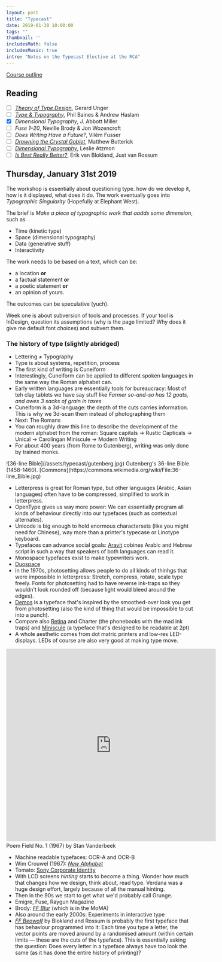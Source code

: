 ```yaml
---
layout: post
title: "Typecast"
date: 2019-01-30 10:00:00
tags: ""
thumbnail: ''
includesMath: false
includesMusic: true
intro: "Notes on the Typecast Elective at the RCA"
---
```


[Course outline](http://rcade.rca.ac.uk/pluginfile.php/69316/mod_resource/content/3/Expanded%20Practice%20-%20Spring%20Term%202019.pdf)

## Reading
- [ ] *[Theory of Type Design](https://www.amazon.co.uk/Theory-Type-Design-Gerard-Unger/dp/9462084408/ref=sr_1_1?ie=UTF8&qid=1549217495&sr=8-1&keywords=Theory+of+Type+Design)*, Gerard Unger
- [ ] *[Type & Typography](http://library.rca.ac.uk/client/2015/search/results?qu=Type+%26+Typography&te=ILS#)*, Phil Baines & Andrew Haslam
- [x] *Dimensional Typography*, J. Abbott Miller
- [ ] *Fuse 1–20*, Neville Brody & Jon Wozencroft
- [ ] *Does Writing Have a Future?*, Vilém Fusser
- [ ] *[Drowning the Crystal Goblet](https://practicaltypography.com/drowning-the-crystal-goblet.html)*, Matthew Butterick
- [ ] *[Dimensional Typography](http://www.eyemagazine.com/blog/post/dimensional-typography)*, Leslie Atzmon
- [ ] *[Is Best Really Better?](http://letterror.com/articles/is-best-really-better.html)*, Erik van Blokland, Just van Rossum

## Thursday, January 31st 2019

The workshop is essentially about questioning type. how do we develop it, how is it displayed, what does it do. The work eventually goes into *Typographic Singularity* (Hopefully at Elephant West).

The brief is *Make a piece of typographic work that aadds some dimension*, such as

- Time (kinetic type)
- Space (dimensional typography)
- Data (generative stuff)
- Interactivity

The work needs to be based on a text, which can be:

- a location **or**
- a factual statement **or**
- a poetic statement **or**
- an opinion of yours.

The outcomes can be speculative (yuch).

Week one is about subversion of tools and processes. If your tool is InDesign, question its assumptions (why is the page limited? Why does it give me default font choices) and subvert them.

### The history of type (slightly abridged)

- Lettering ≠ Typography
- Type is about systems, repetition, process
- The first kind of writing is Cuneiform
- Interestingly, Cuneiform can be applied to different spoken languages in the same way the Roman alphabet can.
- Early written languages are essentially tools for bureaucracy: Most of teh clay tablets we have say stuff like *Farmer so-and-so has 12 goats, and owes 3 sacks of grain in taxes*
- Cuneiform is a 3d-language: the depth of the cuts carries information. This is why we 3d-scan them instead of photographing them
- Next: The Romans
- You can roughly draw this line to describe the development of the modern alphabet from the roman: Square capitals → Rustic Capticals → Unical → Carolingan Miniscule → Modern Writing
- For about 400 years (from Rome to Gutenberg), writing was only done by trained monks.

<div class='full' markdown='1'>
![36-line Bible](/assets/typecast/gutenberg.jpg)
Gutenberg's 36-line Bible (1458-1460). [Commons](https://commons.wikimedia.org/wiki/File:36-line_Bible.jpg)
</div>

- Letterpress is great for Roman type, but other languages (Arabic, Asian languages) often have to be compressed, simplified to work in letterpress.
- OpenType gives us way more power: We can essentially program all kinds of behaviour directly into our typefaces (such as contextual alternates).
- Unicode is big enough to hold enormous charactersets (like you might need for Chinese), way more than a printer's typecase or Linotype keyboard.
- Typefaces can advance social goals: [Aravit](https://www.aravrit.com/) cobines Arabic and Hebrew script in such a way that speakers of both languages can read it.
- Monospace typefaces exist to make typewriters work.
- [Duospace](https://ia.net/topics/in-search-of-the-perfect-writing-font)
- in the 1970s, photosetting allows people to do all kinds of thinhgs that were impossible in letterpress: Stretch, compress, rotate, scale type freely. Fonts for photosetting had to have reverse ink-traps so they wouldn't look rounded off (because light would bleed around the edges).
- [Demos](https://typographica.org/typeface-reviews/demos-next/) is a typeface that's inspired by the smoothed-over look you get from photosetting (also the kind of thing that would be impossible to cut into a punch).
- Compare also [Retina](https://frerejones.com/families/retina) and Charter (the phonebooks with the mad ink traps) and [Miniscule](https://typographica.org/typeface-reviews/minuscule/) (a typeface that's designed to be readable at 2pt)
- A whole aesthetic comes from dot matric printers and low-res LED-displays. LEDs of course are also very good at making type move.

<p>
<iframe width="560" height="515" src="https://www.youtube.com/embed/OsNmrCgwwQM" frameborder="0" allow="accelerometer; autoplay; encrypted-media; gyroscope; picture-in-picture" allowfullscreen></iframe>
Poem Field No. 1 (1967) by Stan Vanderbeek
</p>

- Machine readable typefaces: OCR-A and OCR-B
- Wim Crouwel (1967): *[New Alphabet](https://www.moma.org/collection/works/139322)*
- Tomato: [Sony Corporate Identity](https://vimeo.com/239379931)
- With LCD screens *hinting* starts to become a thing. Wonder how much that changes how we design, think about, read type. Verdana was a huge design effort, largely because of all the manual hinting.
- Then in the 90s we start to get what we'd probably call Grunge.
- Emigre, Fuse, Raygun Magazine
- Brody: *[FF Blur](https://www.moma.org/collection/works/139325)* (which is in the MoMA)
- Also around the early 2000s: Experiments in interactive type
- *[FF Beowolf](https://www.moma.org/collection/works/139326)* by Blokland and Rossum is probably the first typeface that has behaviour programmed into it: Each time you type a letter, the vector points are moved around by a randomised amount (within certain limits — these are the cuts of the typeface). This is essentially asking the question: Does every letter in a typeface always have too look the same (as it has done the entire history of printing)?